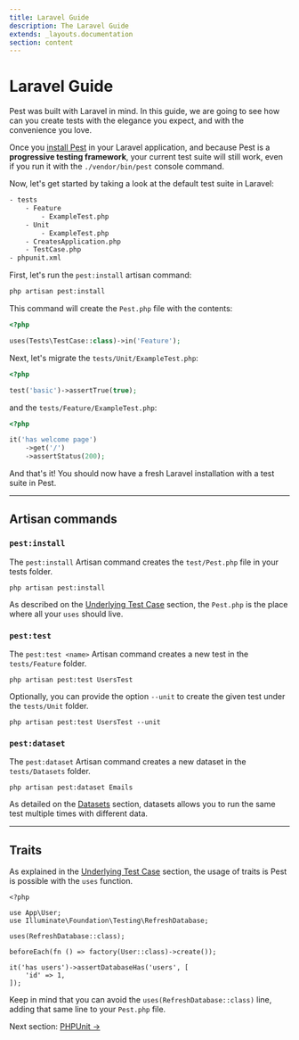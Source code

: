 ```yaml
---
title: Laravel Guide
description: The Laravel Guide
extends: _layouts.documentation
section: content
---
```


# Laravel Guide

Pest was built with Laravel in mind. In this guide, we are going
to see how can you create tests with the elegance you expect, and
with the convenience you love.

Once you [install Pest](/docs/installation) in your Laravel application, and because Pest is a **progressive testing framework**,
your current test suite will still work, even if you run it with the `./vendor/bin/pest` console command.

Now, let's get started by taking a look at the default test suite in Laravel:

```bash
- tests
    - Feature
        - ExampleTest.php
    - Unit
        - ExampleTest.php
    - CreatesApplication.php
    - TestCase.php
- phpunit.xml
```

First, let's run the `pest:install` artisan command:
```bash
php artisan pest:install
```

This command will create the `Pest.php` file with the contents:
```php
<?php

uses(Tests\TestCase::class)->in('Feature');
```

Next, let's migrate the `tests/Unit/ExampleTest.php`:
```php
<?php

test('basic')->assertTrue(true);
```

and the `tests/Feature/ExampleTest.php`:
```php
<?php

it('has welcome page')
    ->get('/')
    ->assertStatus(200);
```

And that's it! You should now have a fresh Laravel installation with
a test suite in Pest.

---

## Artisan commands

### `pest:install`

The `pest:install` Artisan command creates the `test/Pest.php` file in your tests folder.

```
php artisan pest:install
```

As described on the [Underlying Test Case](/docs/underling-test-case) section,
the `Pest.php` is the place where all your `uses` should live.

### `pest:test`

The `pest:test <name>` Artisan command creates a new test in the `tests/Feature` folder.

```
php artisan pest:test UsersTest
```

Optionally, you can provide the option `--unit` to create the
given test under the `tests/Unit` folder.

```
php artisan pest:test UsersTest --unit
```

### `pest:dataset`

The `pest:dataset` Artisan command creates a new dataset in the `tests/Datasets` folder.

```
php artisan pest:dataset Emails
```

As detailed on the [Datasets](/docs/datasets) section, datasets allows you to
run the same test multiple times with different data.

---

## Traits

As explained in the [Underlying Test Case](/docs/underlying-test-case) section, the usage
of traits is Pest is possible with the `uses` function.

```
<?php

use App\User;
use Illuminate\Foundation\Testing\RefreshDatabase;

uses(RefreshDatabase::class);

beforeEach(fn () => factory(User::class)->create());

it('has users')->assertDatabaseHas('users', [
    'id' => 1,
]);
```

Keep in mind that you can avoid the `uses(RefreshDatabase::class)`
line, adding that same line to your `Pest.php` file.

Next section: [PHPUnit →](/docs/guides/phpunit)
